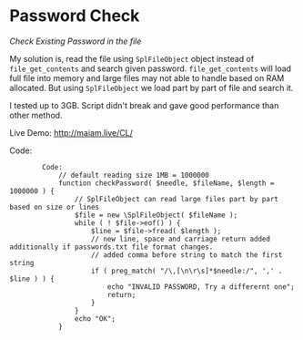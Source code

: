 # Password Check

*Check Existing Password in the file*

My solution is, read the file using `SplFileObject` object instead of `file_get_contents` and search given password.
`file_get_contents` will load full file into memory and large files may not able to handle based on RAM allocated.
But using `SplFileObject` we load part by part of file and search it.

I tested up to 3GB. Script didn't break and gave good performance than other method.


Live Demo: http://maiam.live/CL/

Code:

```
        Code:
            // default reading size 1MB = 1000000
            function checkPassword( $needle, $fileName, $length = 1000000 ) {
                // SplFileObject can read large files part by part based on size or lines
                $file = new \SplFileObject( $fileName );
                while ( ! $file->eof() ) {
                    $line = $file->fread( $length );
                    // new line, space and carriage return added additionally if passwords.txt file format changes.
                    // added comma before string to match the first string
                    if ( preg_match( "/\,[\n\r\s]*$needle:/", ',' . $line ) ) {
                        echo "INVALID PASSWORD, Try a differernt one";
                        return;
                    }
                }
                echo "OK";
            }
```
